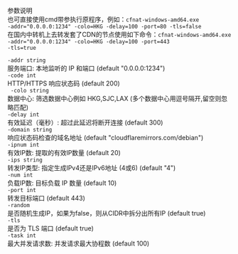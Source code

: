 
参数说明<br>
也可直接使用cmd带参执行原程序，例如：<code>cfnat-windows-amd64.exe -addr="0.0.0.0:1234" -colo=HKG -delay=100 -port=80 -tls=false</code><br>
在国内中转机上去转发套了CDN的节点使用如下命令：<code>cfnat-windows-amd64.exe -addr="0.0.0.0:1234" -colo=HKG -delay=100 -port=443 -tls=true</code><br>
</hr>
  <code>-addr string</code><br>
        服务端口: 本地监听的 IP 和端口 (default "0.0.0.0:1234")<br>
  <code>-code int</code><br>
        HTTP/HTTPS 响应状态码 (default 200)<br>
 <code> -colo string</code><br>
        数据中心: 筛选数据中心例如 HKG,SJC,LAX (多个数据中心用逗号隔开,留空则忽略匹配)<br>
  <code>-delay int</code><br>
        有效延迟（毫秒）: 超过此延迟将断开连接 (default 300)<br>
  <code>-domain string</code><br>
        响应状态码检查的域名地址 (default "cloudflaremirrors.com/debian")<br>
  <code>-ipnum int</code><br>
        有效IP数: 提取的有效IP数量 (default 20)<br>
  <code>-ips string</code><br>
        转发IP类型: 指定生成IPv4还是IPv6地址 (4或6) (default "4")<br>
  <code>-num int</code><br>
        负载IP数: 目标负载 IP 数量 (default 10)<br>
  <code>-port int</code><br>
        转发目标端口 (default 443)<br>
  <code>-random</code><br>
        是否随机生成IP，如果为false，则从CIDR中拆分出所有IP (default true)<br>
  <code>-tls</code><br>
        是否为 TLS 端口 (default true)<br>
  <code>-task int</code><br>
        最大并发请求数: 并发请求最大协程数 (default 100)<br>

